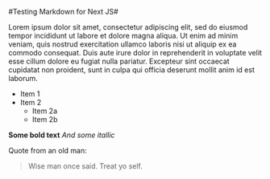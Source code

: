 #Testing Markdown for Next JS#

Lorem ipsum dolor sit amet, consectetur adipiscing elit, sed do eiusmod tempor incididunt ut labore et dolore magna aliqua. Ut enim ad minim veniam, quis nostrud exercitation ullamco laboris nisi ut aliquip ex ea commodo consequat. Duis aute irure dolor in reprehenderit in voluptate velit esse cillum dolore eu fugiat nulla pariatur. Excepteur sint occaecat cupidatat non proident, sunt in culpa qui officia deserunt mollit anim id est laborum.

* Item 1
* Item 2
  * Item 2a
  * Item 2b
  
**Some bold text**
*And some itallic*

Quote from an old man:
> Wise man once said.
> Treat yo self.
